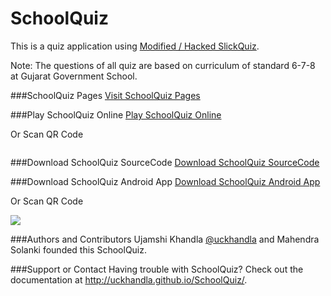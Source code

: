 SchoolQuiz
=============
This is a quiz application using [Modified / Hacked SlickQuiz](https://github.com/JewlOfTheLotus/SlickQuiz).

Note: The questions of all quiz are based on curriculum of standard 6-7-8 at Gujarat Government School.

###SchoolQuiz Pages
<a href="http://uckhandla.github.io/SchoolQuiz/">Visit SchoolQuiz Pages</a>

###Play SchoolQuiz Online
<a href="http://uckhandla.github.io/SchoolQuiz/quizzes/index.html">Play SchoolQuiz Online</a>

Or Scan QR Code

<img src="http://chart.apis.google.com/chart?chs=300x300&cht=qr&chld=|1&chl=http://uckhandla.github.io/SchoolQuiz/quizzes/index.html" alt="" />

###Download SchoolQuiz SourceCode
<a href="https://github.com/uckhandla/SchoolQuiz/archive/master.zip">Download SchoolQuiz SourceCode</a>

###Download SchoolQuiz Android App 
<a href="https://build.phonegap.com/apps/803961/download/android">Download SchoolQuiz Android App</a>

Or Scan QR Code

<img src="http://chart.apis.google.com/chart?chs=300x300&cht=qr&chld=|1&chl=http://build.phonegap.com/apps/803961/install/" />


###Authors and Contributors
Ujamshi Khandla [@uckhandla](https://github.com/uckhandla) and Mahendra Solanki founded this SchoolQuiz.

###Support or Contact
Having trouble with SchoolQuiz? Check out the documentation at http://uckhandla.github.io/SchoolQuiz/.

